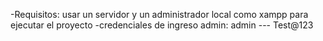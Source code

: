 -Requisitos: usar un servidor y un administrador local como xampp para ejecutar el proyecto
-credenciales de ingreso admin: admin --- Test@123
